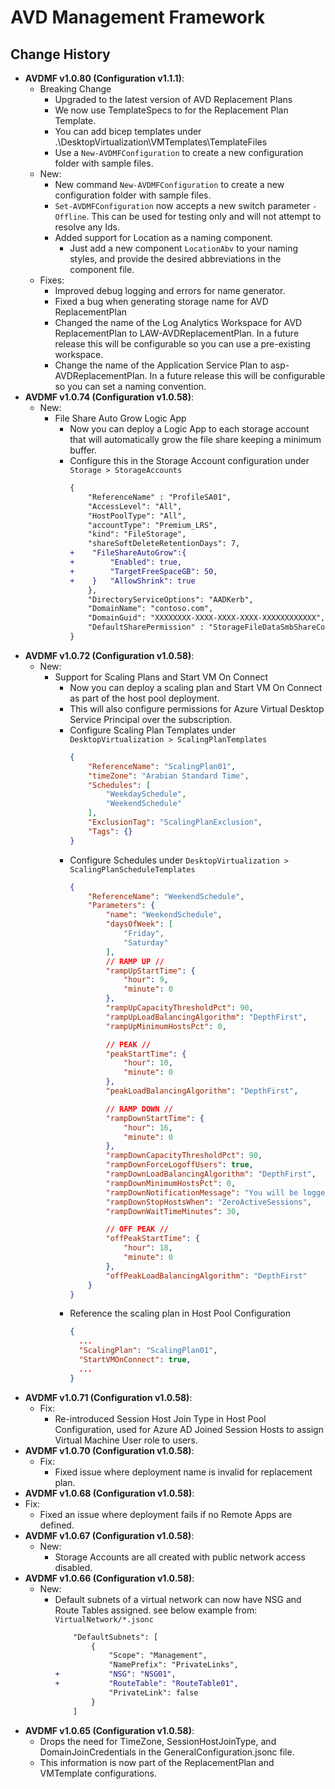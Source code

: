 ﻿# AVD Management Framework
## Change History
  - **AVDMF v1.0.80 (Configuration v1.1.1)**:
    - Breaking Change
      - Upgraded to the latest version of AVD Replacement Plans
      - We now use TemplateSpecs to for the Replacement Plan Template.
      - You can add bicep templates under .\DesktopVirtualization\VMTemplates\TemplateFiles
      - Use a `New-AVDMFConfiguration` to create a new configuration folder with sample files.
    - New:
      - New command `New-AVDMFConfiguration` to create a new configuration folder with sample files.
      - `Set-AVDMFConfiguration` now accepts a new switch parameter `-Offline`. This can be used for testing only and will not attempt to resolve any Ids.
      - Added support for Location as a naming component.
        - Just add a new component `LocationAbv` to your naming styles, and provide the desired abbreviations in the component file.
    - Fixes:
      - Improved debug logging and errors for name generator.
      - Fixed a bug when generating storage name for AVD ReplacementPlan
      - Changed the name of the Log Analytics Workspace for AVD ReplacementPlan to LAW-AVDReplacementPlan. In a future release this will be configurable so you can use a pre-existing workspace.
      - Change the name of the Application Service Plan to asp-AVDReplacementPlan. In a future release this will be configurable so you can set a naming convention.
  - **AVDMF v1.0.74 (Configuration v1.0.58)**:
    - New:
      - File Share Auto Grow Logic App
        - Now you can deploy a Logic App to each storage account that will automatically grow the file share keeping a minimum buffer.
        - Configure this in the Storage Account configuration under `Storage > StorageAccounts`
          ```diff
          {
              "ReferenceName" : "ProfileSA01",
              "AccessLevel": "All",
              "HostPoolType": "All",
              "accountType": "Premium_LRS",
              "kind": "FileStorage",
              "shareSoftDeleteRetentionDays": 7,
          +    "FileShareAutoGrow":{
          +        "Enabled": true,
          +        "TargetFreeSpaceGB": 50,
          +    }   "AllowShrink": true
              },
              "DirectoryServiceOptions": "AADKerb",
              "DomainName": "contoso.com",
              "DomainGuid": "XXXXXXXX-XXXX-XXXX-XXXX-XXXXXXXXXXXX",
              "DefaultSharePermission" : "StorageFileDataSmbShareContributor"
          }
          ```
  - **AVDMF v1.0.72 (Configuration v1.0.58)**:
    - New:
      - Support for Scaling Plans and Start VM On Connect
        - Now you can deploy a scaling plan and Start VM On Connect as part of the host pool deployment.
        - This will also configure permissions for Azure Virtual Desktop Service Principal over the subscription.
        - Configure Scaling Plan Templates under `DesktopVirtualization > ScalingPlanTemplates`
          ```JSON
          {
              "ReferenceName": "ScalingPlan01",
              "timeZone": "Arabian Standard Time",
              "Schedules": [
                  "WeekdaySchedule",
                  "WeekendSchedule"
              ],
              "ExclusionTag": "ScalingPlanExclusion",
              "Tags": {}
          }
          ```
        - Configure Schedules under `DesktopVirtualization > ScalingPlanScheduleTemplates`
          ```JSON
          {
              "ReferenceName": "WeekendSchedule",
              "Parameters": {
                  "name": "WeekendSchedule",
                  "daysOfWeek": [
                      "Friday",
                      "Saturday"
                  ],
                  // RAMP UP //
                  "rampUpStartTime": {
                      "hour": 9,
                      "minute": 0
                  },
                  "rampUpCapacityThresholdPct": 90,
                  "rampUpLoadBalancingAlgorithm": "DepthFirst",
                  "rampUpMinimumHostsPct": 0,

                  // PEAK //
                  "peakStartTime": {
                      "hour": 10,
                      "minute": 0
                  },
                  "peakLoadBalancingAlgorithm": "DepthFirst",

                  // RAMP DOWN //
                  "rampDownStartTime": {
                      "hour": 16,
                      "minute": 0
                  },
                  "rampDownCapacityThresholdPct": 90,
                  "rampDownForceLogoffUsers": true,
                  "rampDownLoadBalancingAlgorithm": "DepthFirst",
                  "rampDownMinimumHostsPct": 0,
                  "rampDownNotificationMessage": "You will be logged off in 30 min. Make sure to save your work.",
                  "rampDownStopHostsWhen": "ZeroActiveSessions",
                  "rampDownWaitTimeMinutes": 30,

                  // OFF PEAK //
                  "offPeakStartTime": {
                      "hour": 18,
                      "minute": 0
                  },
                  "offPeakLoadBalancingAlgorithm": "DepthFirst"
              }
          }
          ```
        - Reference the scaling plan in Host Pool Configuration
          ```JSON
          {
            ...
            "ScalingPlan": "ScalingPlan01",
            "StartVMOnConnect": true,
            ...
          }
          ```
  - **AVDMF v1.0.71 (Configuration v1.0.58)**:
    - Fix:
      - Re-introduced Session Host Join Type in Host Pool Configuration, used for Azure AD Joined Session Hosts to assign Virtual Machine User role to users.
  - **AVDMF v1.0.70 (Configuration v1.0.58)**:
    - Fix:
      - Fixed issue where deployment name is invalid for replacement plan.
  - **AVDMF v1.0.68 (Configuration v1.0.58)**:
   - Fix:
     - Fixed an issue where deployment fails if no Remote Apps are defined.
 - **AVDMF v1.0.67 (Configuration v1.0.58)**:
   - New:
     - Storage Accounts are all created with public network access disabled.
 - **AVDMF v1.0.66 (Configuration v1.0.58)**:
   - New:
     - Default subnets of a virtual network can now have NSG and Route Tables assigned. see below example from:  `VirtualNetwork/*.jsonc`
        ```diff
            "DefaultSubnets": [
                {
                    "Scope": "Management",
                    "NamePrefix": "PrivateLinks",
        +           "NSG": "NSG01",
        +           "RouteTable": "RouteTable01",
                    "PrivateLink": false
                }
            ]
        ```
 - **AVDMF v1.0.65 (Configuration v1.0.58)**:
   - Drops the need for TimeZone, SessionHostJoinType, and DomainJoinCredentials in the GeneralConfiguration.jsonc file.
   - This information is now part of the ReplacementPlan and VMTemplate configurations.
